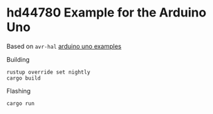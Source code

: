 # hd44780 Example for the Arduino Uno

Based on `avr-hal` [arduino uno examples](https://github.com/Rahix/avr-hal/tree/master/boards/arduino-uno)

Building
```
rustup override set nightly
cargo build
```

Flashing
```
cargo run
```
